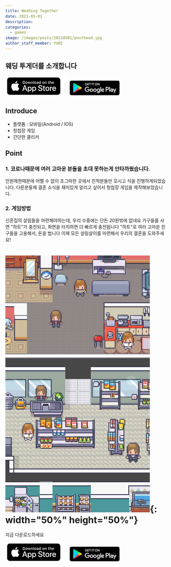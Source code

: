 ```yaml
---
title: Wedding Together
date: 2021-05-01
description:
categories:
  - games
image: /images/posts/20210501/posthead.jpg
author_staff_member: YURI
---
```


## 웨딩 투게더를 소개합니다

[![Foo](/images/home/appstorebadge.png)](https://apps.apple.com/kr/app/웨딩-투게더/id1554735955)
[![Foo](/images/home/googleplaybadge.png)](https://play.google.com/store/apps/details?id=com.wearecute.wedding)

## Introduce

* 플랫폼 : 모바일(Android / IOS)
* 청첩장 게임
* 간단한 클리커

## Point

### 1. 코로나때문에 여러 고마운 분들을 초대 못하는게 안타까웠습니다.
인원제한때문에 어쩔 수 없이 조그마한 곳에서 친척분들만 모시고 식을 진행하게되었습니다.
다른분들께 결혼 소식을 재미있게 알리고 싶어서 청첩장 게임을 제작해보았습니다.

### 2. 게임방법 
신혼집의 살림들을 마련해야하는데, 우리 수중에는 단돈 20원밖에 없네요
가구들를 사면 "하트"가 충전되고, 화면을 터치하면 더 빠르게 충전됩니다
"하트"로 여러 고마운 친구들을 고용해서, 돈을 법니다
이제 모든 살림살이를 마련해서 우리의 결혼을 도와주세요!

# ![Checkmate](/images/posts/20210501/game02.jpg){: width="50%" height="50%"}

지금 다운로드하세요


[![Foo](/images/home/appstorebadge.png)](https://apps.apple.com/kr/app/웨딩-투게더/id1554735955)
[![Foo](/images/home/googleplaybadge.png)](https://play.google.com/store/apps/details?id=com.wearecute.wedding)